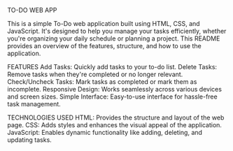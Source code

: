 TO-DO WEB APP

This is a simple To-Do web application built using HTML, CSS, and JavaScript. It's designed to help you manage your tasks efficiently, whether you're organizing your daily schedule or planning a project. This README provides an overview of the features, structure, and how to use the application.

FEATURES
Add Tasks: Quickly add tasks to your to-do list.
Delete Tasks: Remove tasks when they're completed or no longer relevant.
Check/Uncheck Tasks: Mark tasks as completed or mark them as incomplete.
Responsive Design: Works seamlessly across various devices and screen sizes.
Simple Interface: Easy-to-use interface for hassle-free task management.

TECHNOLOGIES USED
HTML: Provides the structure and layout of the web page.
CSS: Adds styles and enhances the visual appeal of the application.
JavaScript: Enables dynamic functionality like adding, deleting, and updating tasks.


